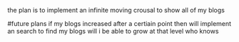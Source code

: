 the plan is to implement an infinite moving crousal to show all of my blogs 

#future plans if my blogs increased after a certiain point then will implement an search to find my blogs will i be able to grow at that level who knows